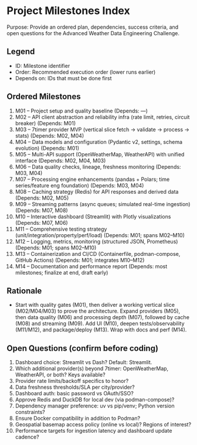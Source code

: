 # Project Milestones Index

Purpose: Provide an ordered plan, dependencies, success criteria, and open questions for the Advanced Weather Data Engineering Challenge.

## Legend
- ID: Milestone identifier
- Order: Recommended execution order (lower runs earlier)
- Depends on: IDs that must be done first

## Ordered Milestones

1. M01 – Project setup and quality baseline (Depends: —)
2. M02 – API client abstraction and reliability infra (rate limit, retries, circuit breaker) (Depends: M01)
3. M03 – 7timer provider MVP (vertical slice fetch → validate → process → stats) (Depends: M02, M04)
4. M04 – Data models and configuration (Pydantic v2, settings, schema evolution) (Depends: M01)
5. M05 – Multi-API support (OpenWeatherMap, WeatherAPI) with unified interface (Depends: M02, M04, M03)
6. M06 – Data quality checks, lineage, freshness monitoring (Depends: M03, M04)
7. M07 – Processing engine enhancements (pandas + Polars; time series/feature eng foundation) (Depends: M03, M04)
8. M08 – Caching strategy (Redis) for API responses and derived data (Depends: M02, M05)
9. M09 – Streaming patterns (async queues; simulated real-time ingestion) (Depends: M07, M08)
10. M10 – Interactive dashboard (Streamlit) with Plotly visualizations (Depends: M07, M06)
11. M11 – Comprehensive testing strategy (unit/integration/property/perf/load) (Depends: M01; spans M02–M10)
12. M12 – Logging, metrics, monitoring (structured JSON, Prometheus) (Depends: M01; spans M02–M10)
13. M13 – Containerization and CI/CD (Containerfile, podman-compose, GitHub Actions) (Depends: M01; integrates M10–M12)
14. M14 – Documentation and performance report (Depends: most milestones; finalize at end, draft early)

## Rationale
- Start with quality gates (M01), then deliver a working vertical slice (M02/M04/M03) to prove the architecture. Expand providers (M05), then data quality (M06) and processing depth (M07), followed by cache (M08) and streaming (M09). Add UI (M10), deepen tests/observability (M11/M12), and package/deploy (M13). Wrap with docs and perf (M14).

## Open Questions (confirm before coding)
1. Dashboard choice: Streamlit vs Dash? Default: Streamlit.
2. Which additional provider(s) beyond 7timer: OpenWeatherMap, WeatherAPI, or both? Keys available?
3. Provider rate limits/backoff specifics to honor?
4. Data freshness thresholds/SLA per city/provider?
5. Dashboard auth: basic password vs OAuth/SSO?
6. Approve Redis and DuckDB for local dev (via podman-compose)?
7. Dependency manager preference: uv vs pip/venv; Python version constraints?
8. Ensure Docker compatibility in addition to Podman?
9. Geospatial basemap access policy (online vs local)? Regions of interest?
10. Performance targets for ingestion latency and dashboard update cadence?
